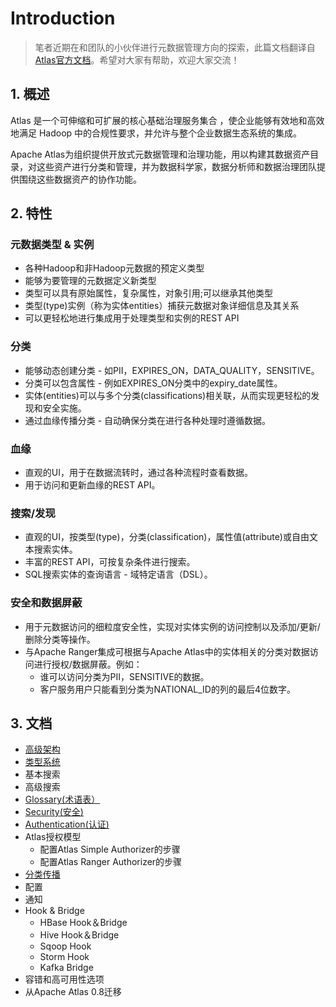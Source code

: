 # Introduction

> 笔者近期在和团队的小伙伴进行元数据管理方向的探索，此篇文档翻译自[Atlas官方文档](https://atlas.apache.org/)。希望对大家有帮助，欢迎大家交流！

## 1. 概述

Atlas 是一个可伸缩和可扩展的核心基础治理服务集合 ，使企业能够有效地和高效地满足 Hadoop 中的合规性要求，并允许与整个企业数据生态系统的集成。

Apache Atlas为组织提供开放式元数据管理和治理功能，用以构建其数据资产目录，对这些资产进行分类和管理，并为数据科学家，数据分析师和数据治理团队提供围绕这些数据资产的协作功能。

## 2. 特性

### 元数据类型 & 实例

* 各种Hadoop和非Hadoop元数据的预定义类型
* 能够为要管理的元数据定义新类型
* 类型可以具有原始属性，复杂属性，对象引用;可以继承其他类型
* 类型\(type\)实例（称为实体entities）捕获元数据对象详细信息及其关系
* 可以更轻松地进行集成用于处理类型和实例的REST API

### 分类

* 能够动态创建分类 - 如PII，EXPIRES\_ON，DATA\_QUALITY，SENSITIVE。
* 分类可以包含属性 - 例如EXPIRES\_ON分类中的expiry\_date属性。
* 实体\(entities\)可以与多个分类\(classifications\)相关联，从而实现更轻松的发现和安全实施。
* 通过血缘传播分类 - 自动确保分类在进行各种处理时遵循数据。

### 血缘

* 直观的UI，用于在数据流转时，通过各种流程时查看数据。
* 用于访问和更新血缘的REST API。

### 搜索/发现

* 直观的UI，按类型\(type\)，分类\(classification\)，属性值\(attribute\)或自由文本搜索实体。
* 丰富的REST API，可按复杂条件进行搜索。
* SQL搜索实体的查询语言 - 域特定语言（DSL）。

### 安全和数据屏蔽

* 用于元数据访问的细粒度安全性，实现对实体实例的访问控制以及添加/更新/删除分类等操作。
* 与Apache Ranger集成可根据与Apache Atlas中的实体相关的分类对数据访问进行授权/数据屏蔽。例如：
  * 谁可以访问分类为PII，SENSITIVE的数据。
  * 客户服务用户只能看到分类为NATIONAL\_ID的列的最后4位数字。

## 3. 文档

* [高级架构](https://github.com/mantoudev/atlas_cn/blob/master/01-高级架构.md)
* [类型系统](https://github.com/mantoudev/atlas_cn/blob/master/02-类型系统.md)
* 基本搜索
* 高级搜索
* [Glossary\(术语表）](https://github.com/mantoudev/atlas_cn/blob/master/05-术语.md)
* [Security\(安全\)](https://github.com/mantoudev/atlas_cn/blob/master/06-安全.md)
* [Authentication\(认证\)](https://github.com/mantoudev/atlas_cn/blob/master/07-认证.md)
* Atlas授权模型
  * 配置Atlas Simple Authorizer的步骤
  * 配置Atlas Ranger Authorizer的步骤
* [分类传播](https://github.com/mantoudev/atlas_cn/blob/master/09-分类传播.md)
* 配置
* 通知
* Hook & Bridge
  * HBase Hook＆Bridge
  * Hive Hook＆Bridge
  * Sqoop Hook
  * Storm Hook
  * Kafka Bridge
* 容错和高可用性选项
* 从Apache Atlas 0.8迁移

